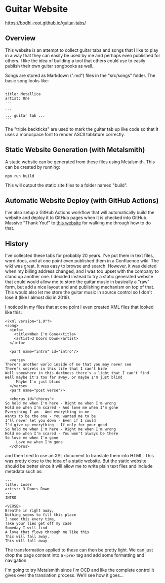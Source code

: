 # Guitar Website

https://bodhi-root.github.io/guitar-tabs/

## Overview

This website is an attempt to collect guitar tabs and songs that I like to play in a way that they can easily be used by me and perhaps even published for others.  I like the idea of building a tool that others could use to easily publish their own guitar songbooks as well.

Songs are stored as Markdown (".md") files in the "src/songs" folder.  The basic song looks like:

````
---
title: Metallica
artist: One
---

```
... guitar tab ...
```
````

The "triple backticks" are used to mark the guitar tab up like code so that it uses a monospace font to render ASCII tablature correctly.

## Static Website Generation (with Metalsmith)

A static website can be generated from these files using Metalsmith.  This can be created by running:

```
npm run build
```

This will output the static site files to a folder named "build".

## Automatic Website Deploy (with GitHub Actions)

I've also setup a GitHub Actions workflow that will automatically build the website and deploy it to GitHub pages when it is checked into GitHub.  Massive "Thank You!" to [this website](https://alexwilson.tech/blog/2020/01/15/deploying-static-sites-with-github-actions/) for walking me through how to do that.

## History

I've collected these tabs for probably 20 years.  I've put them in text files, word docs, and at one point even published them in a Confluence wiki.  The wiki was great.  It was easy to browse and search.  However, it was deleted when my billing address changed, and I was too upset with the company to stand up another one.  I decided instead to try a static generated website that could would allow me to store the guitar music in basically a "raw" form, but add a nice layout and and publishing mechanism on top of that.  This would also let me store the guitar music in source control so I don't lose it (like I almost did in 2019).

I noticed in my files that at one point I even created XML files that looked like this:

```
<?xml version="1.0"?>
<song>
  <info>
    <title>When I'm Gone</title>
    <artist>3 Doors Down</artist>
  </info>

  <part name="intro" id="intro"/>

  <verse>
There's another world inside of me that you may never see
There's secrets in this life that I can't hide
Well somewhere in this darkness there's a light that I can't find
Well maybe it's too far away, or maybe I'm just blind
     Maybe I'm just blind
  </verse>
  <part name="post verse"/>

  <chorus id="chorus">
So hold me when I'm here - Right me when I'm wrong
Hold me when I'm scared - And love me when I'm gone
Everything I am - And everything in me
Wants to be the one - You wanted me to be
I'll never let you down - Even if I could
I'd give up everything - If only for your good
So hold me when I'm here - Right me when I'm wrong
Hold me when I'm scared - You won't always be there
So love me when I'm gone
     Love me when I'm gone
  </chorus>
```

and then tried to use an XSL document to translate them into HTML.  This was pretty close to the idea of a static website.  But the static website should be better since it will allow me to write plain text files and include metadata such as:

```
---
title: Loser
artist: 3 Doors Down
---
INTRO

<VERSE>
Breathe in right away,
Nothing seems to fill this place
I need this every time,
Take your lies get off my case
Someday I will find
A love that flows through me like this
This will fall away,
This will fall away
```

The transformation applied to these can then be pretty light.  We can just drop the page content into a ```<pre>``` tag and add some formatting and navigation.

I'm going to try Metalsmith since I'm OCD and like the complete control it gives over the translation process.  We'll see how it goes...
